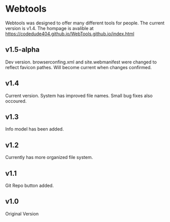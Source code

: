 # Webtools

Webtools was designed to offer many different tools for people. The current version is v1.4. The hompage is avalible at https://codedude404.github.io/WebTools.github.io/index.html

## v1.5-alpha
Dev version. browserconfing.xml and site.webmanifest were changed to reflect favicon pathes. Will become current when changes confirmed.

## v1.4

Current version. System has improved file names. Small bug fixes also occoured.

## v1.3

Info model has been added.

## v1.2

Currently has more organized file system.

## v1.1

Git Repo button added. 

## v1.0

Original Version







